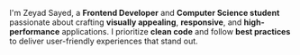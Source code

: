 I'm Zeyad Sayed, a **Frontend Developer** and **Computer Science student** passionate about crafting **visually appealing**, **responsive**, and **high-performance** applications. I prioritize **clean code** and follow **best practices** to deliver user-friendly experiences that stand out.
